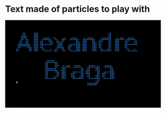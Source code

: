 # Text made of particles to play with
![2022-10-29 CyranoTennisClub](https://github.com/agamemnon94/imagesGitHub/blob/master/Particles_Text.gif?raw=true)
